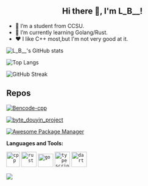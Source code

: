 
<h2 align="center">Hi there 👋, I'm L_B__!</h2>

- 🔭 I’m a student from CCSU.
- 🌱 I’m currently learning Golang/Rust.
- ❤️ I like C++ most,but I'm not very good at it.


![L_B__'s GitHub stats](https://github-readme-stats.vercel.app/api?username=ACking-you&show_icons=true)


![Top Langs](https://github-readme-stats.vercel.app/api/top-langs/?username=ACking-you&layout=compact)

![GitHub Streak](https://github-readme-streak-stats.herokuapp.com?user=ACking-you&hide_border=true)


## Repos

[![Bencode-cpp](https://github-readme-stats.vercel.app/api/pin/?username=ACking-you&repo=bencode-cpp&show_owner=true)](https://github.com/ACking-you/bencode-cpp)

[![byte_douyin_project](https://github-readme-stats.vercel.app/api/pin/?username=ACking-you&repo=byte_douyin_project&show_owner=true)](https://github.com/ACking-you/byte_douyin_project)

[![Awesome Package Manager](https://github-readme-stats.vercel.app/api/pin/?username=ACKing-you&repo=my_tiny_stl&show_owner=true)](https://github.com/ACking-you/my_tiny_stl)



**Languages and Tools:**  


<code><img src="https://isocpp.org/files/img/cpp_logo.png" alt="cpp" width="35" height="40"/></code>
<code><img src="https://www.rust-lang.org/static/images/rust-logo-blk.svg" alt="rust" width="40" height="40"/></code>
<code><img src="https://img.sj33.cn/uploads/202011/7-20111FZTI04.jpg" alt="go" width="40" height="35"/></code>
<code><img src="https://www.tslang.cn/favicon.ico" alt="typescript" width="40" height="40"/></code>
<code><img src="https://dart.cn/assets/img/shared/dart/logo+text/horizontal/white.svg" alt="dart" width="40" height="40"/></code>

![](https://komarev.com/ghpvc/?username=ACking-you)
